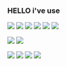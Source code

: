 ### HELLO i've use


  <span><img src="https://img.shields.io/badge/W3C-005A9C?style=flat-square&logo=w3c&logoColor=white"/></span>
  <span><img src="https://img.shields.io/badge/HTML5-E34F26?style=flat-square&logo=html5&logoColor=white"/></span>
  <span><img src="https://img.shields.io/badge/CSS3-1572B6?style=flat-square&logo=css3&logoColor=white"/></span>
  <span><img src="https://img.shields.io/badge/SASS-CC6699?style=flat-square&logo=sass&logoColor=white"/></span>
  <span><img src="https://img.shields.io/badge/Java%20Script-F7DF1E?style=flat-square&logo=javascript&logoColor=black"/></span>
  <span><img src="https://img.shields.io/badge/Type%20Script-3178C6?style=flat-square&logo=typescript&logoColor=white"/></span>
  <!-- <span><img src="https://img.shields.io/badge/j%20Query-0769AD?style=flat-square&logo=jquery&logoColor=white"/></span> -->
  <span><img src="https://img.shields.io/badge/Angular%20JS-E23237?style=flat-square&logo=angularjs&logoColor=white"/></span>
  <span><img src="https://img.shields.io/badge/React-black?style=flat-square&logo=react&logoColor=61DAFB&fontColor=61DAFB"/></span>
  
  <span><img src="https://img.shields.io/badge/MarkDown-000000?style=flat-square&logo=markdown&logoColor=white"/></span>
  <span><img src="https://img.shields.io/badge/Visual%20Studio%20Code-007ACC?style=flat-square&logo=visualstudiocode&logoColor=white"/></span>
  <span><img src="https://img.shields.io/badge/GitHub-181717?style=flat-square&logo=github&logoColor=white"/></span>
  <span><img src="https://img.shields.io/badge/GitLab-FC6D26?style=flat-square&logo=gitlab&logoColor=white"/></span>
  <!-- <span><img src="https://img.shields.io/badge/Figma-F24E1E?style=flat-square&logo=figma&logoColor=white"/></span> -->
  <!-- <span><img src="https://img.shields.io/badge/File%20Zilla-BF0000?style=flat-square&logo=filezilla&logoColor=white"/></span> -->
  <!-- <span><img src="https://img.shields.io/badge/Adobe%20Photoshop-31A8FF?style=flat-square&logo=adobephotoshop&logoColor=white"/></span> -->
  <!-- <span><img src="https://img.shields.io/badge/Adobe%20XD-FF61F6?style=flat-square&logo=adobexd&logoColor=white"/></span> -->
